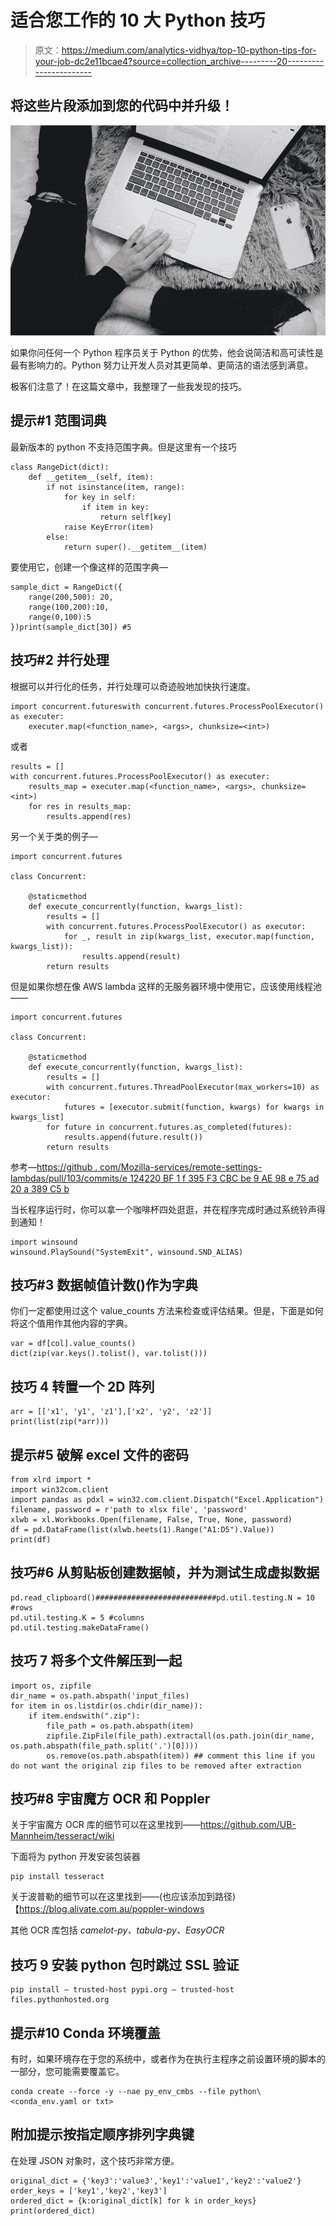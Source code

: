 # 适合您工作的 10 大 Python 技巧

> 原文：<https://medium.com/analytics-vidhya/top-10-python-tips-for-your-job-dc2e11bcae4?source=collection_archive---------20----------------------->

## 将这些片段添加到您的代码中并升级！

![](img/dc3e1dd63393ec1e2b82e7729487f235.png)

如果你问任何一个 Python 程序员关于 Python 的优势，他会说简洁和高可读性是最有影响力的。Python 努力让开发人员对其更简单、更简洁的语法感到满意。

极客们注意了！在这篇文章中，我整理了一些我发现的技巧。

## 提示#1 范围词典

最新版本的 python 不支持范围字典。但是这里有一个技巧

```
class RangeDict(dict):
    def __getitem__(self, item):
        if not isinstance(item, range):
            for key in self:
                if item in key:
                    return self[key]
            raise KeyError(item)
        else:
            return super().__getitem__(item)
```

要使用它，创建一个像这样的范围字典—

```
sample_dict = RangeDict({
    range(200,500): 20,
    range(100,200):10,
    range(0,100):5
})print(sample_dict[30]) #5
```

## 技巧#2 并行处理

根据可以并行化的任务，并行处理可以奇迹般地加快执行速度。

```
import concurrent.futureswith concurrent.futures.ProcessPoolExecutor() as executer:
    executer.map(<function_name>, <args>, chunksize=<int>)
```

或者

```
results = []
with concurrent.futures.ProcessPoolExecutor() as executer:
    results_map = executer.map(<function_name>, <args>, chunksize=<int>)
    for res in results_map:
        results.append(res)
```

另一个关于类的例子—

```
import concurrent.futures

class Concurrent:

    @staticmethod
    def execute_concurrently(function, kwargs_list):
        results = []
        with concurrent.futures.ProcessPoolExecutor() as executor:
            for _, result in zip(kwargs_list, executor.map(function, kwargs_list)):
                results.append(result)
        return results
```

但是如果你想在像 AWS lambda 这样的无服务器环境中使用它，应该使用线程池——

```
import concurrent.futures

class Concurrent:

    @staticmethod
    def execute_concurrently(function, kwargs_list):
        results = []
        with concurrent.futures.ThreadPoolExecutor(max_workers=10) as executor:
            futures = [executor.submit(function, kwargs) for kwargs in kwargs_list]
        for future in concurrent.futures.as_completed(futures):
            results.append(future.result())
        return results
```

参考—[https://github . com/Mozilla-services/remote-settings-lambdas/pull/103/commits/e 124220 BF 1 f 395 F3 CBC be 9 AE 98 e 75 ad 20 a 389 C5 b](https://github.com/mozilla-services/remote-settings-lambdas/pull/103/commits/e124220bf1f395f3cbcbe9ae98e75ad20a389c5b)

当长程序运行时，你可以拿一个咖啡杯四处逛逛，并在程序完成时通过系统铃声得到通知！

```
import winsound
winsound.PlaySound("SystemExit", winsound.SND_ALIAS)
```

## 技巧#3 数据帧值计数()作为字典

你们一定都使用过这个 value_counts 方法来检查或评估结果。但是，下面是如何将这个值用作其他内容的字典。

```
var = df[col].value_counts()
dict(zip(var.keys().tolist(), var.tolist()))
```

## 技巧 4 转置一个 2D 阵列

```
arr = [['x1', 'y1', 'z1'],['x2', 'y2', 'z2']]
print(list(zip(*arr)))
```

## 提示#5 破解 excel 文件的密码

```
from xlrd import *
import win32com.client
import pandas as pdxl = win32.com.client.Dispatch("Excel.Application")
filename, password = r'path to xlsx file', 'password'
xlwb = xl.Workbooks.Open(filename, False, True, None, password)
df = pd.DataFrame(list(xlwb.heets(1).Range("A1:D5").Value))
print(df)
```

## 技巧#6 从剪贴板创建数据帧，并为测试生成虚拟数据

```
pd.read_clipboard()###########################pd.util.testing.N = 10 #rows
pd.util.testing.K = 5 #columns
pd.util.testing.makeDataFrame()
```

## 技巧 7 将多个文件解压到一起

```
import os, zipfile
dir_name = os.path.abspath('input_files)
for item in os.listdir(os.chdir(dir_name)):
    if item.endswith(".zip"):
        file_path = os.path.abspath(item)
        zipfile.ZipFile(file_path).extractall(os.path.join(dir_name, os.path.abspath(file_path.split('.')[0])))
        os.remove(os.path.abspath(item)) ## comment this line if you do not want the original zip files to be removed after extraction
```

## 技巧#8 宇宙魔方 OCR 和 Poppler

关于宇宙魔方 OCR 库的细节可以在这里找到——https://github.com/UB-Mannheim/tesseract/wiki

下面将为 python 开发安装包装器

```
pip install tesseract
```

关于波普勒的细节可以在这里找到——(也应该添加到路径)【https://blog.alivate.com.au/poppler-windows 

其他 OCR 库包括 *camelot-py、tabula-py、EasyOCR*

## 技巧 9 安装 python 包时跳过 SSL 验证

```
pip install — trusted-host pypi.org — trusted-host files.pythonhosted.org
```

## 提示#10 Conda 环境覆盖

有时，如果环境存在于您的系统中，或者作为在执行主程序之前设置环境的脚本的一部分，您可能需要覆盖它。

```
conda create --force -y --nae py_env_cmbs --file python\<conda_env.yaml or txt>
```

## 附加提示按指定顺序排列字典键

在处理 JSON 对象时，这个技巧非常方便。

```
original_dict = {'key3':'value3','key1':'value1','key2':'value2'}
order_keys = ['key1','key2','key3']
ordered_dict = {k:original_dict[k] for k in order_keys}
print(ordered_dict)
```